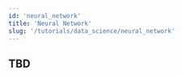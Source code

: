 ```yaml
---
id: 'neural_network'
title: 'Neural Network'
slug: '/tutorials/data_science/neural_network'
---
```


## TBD